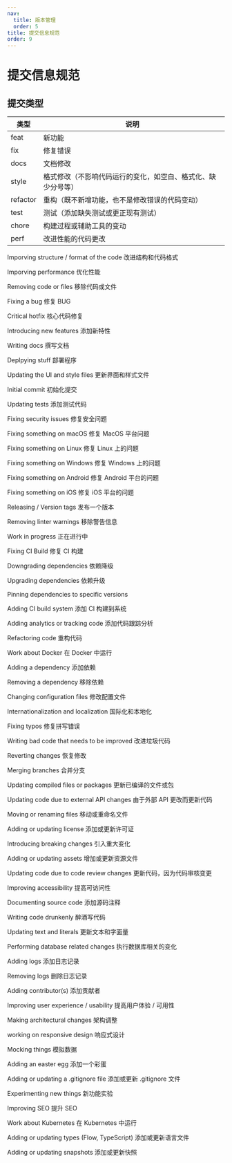 ```yaml
---
nav:
  title: 版本管理
  order: 5
title: 提交信息规范
order: 9
---
```


# 提交信息规范

## 提交类型

| 类型     | 说明                                                         |
| -------- | ------------------------------------------------------------ |
| feat     | 新功能                                                       |
| fix      | 修复错误                                                     |
| docs     | 文档修改                                                     |
| style    | 格式修改（不影响代码运行的变化，如空白、格式化、缺少分号等） |
| refactor | 重构（既不新增功能，也不是修改错误的代码变动）               |
| test     | 测试（添加缺失测试或更正现有测试）                           |
| chore    | 构建过程或辅助工具的变动                                     |
| perf     | 改进性能的代码更改                                           |

Imporving structure / format of the code 改进结构和代码格式

Imporving performance 优化性能

Removing code or files 移除代码或文件

Fixing a bug 修复 BUG

Critical hotfix 核心代码修复

Introducing new features 添加新特性

Writing docs 撰写文档

Deplpying stuff 部署程序

Updating the UI and style files 更新界面和样式文件

Initial commit 初始化提交

Updating tests 添加测试代码

Fixing security issues 修复安全问题

Fixing something on macOS 修复 MacOS 平台问题

Fixing something on Linux 修复 Linux 上的问题

Fixing something on Windows 修复 Windows 上的问题

Fixing something on Android 修复 Android 平台的问题

Fixing something on iOS 修复 iOS 平台的问题

Releasing / Version tags 发布一个版本

Removing linter warnings 移除警告信息

Work in progress 正在进行中

Fixing CI Build 修复 CI 构建

Downgrading dependencies 依赖降级

Upgrading dependencies 依赖升级

Pinning dependencies to specific versions

Adding CI build system 添加 CI 构建到系统

Adding analytics or tracking code 添加代码跟踪分析

Refactoring code 重构代码

Work about Docker 在 Docker 中运行

Adding a dependency 添加依赖

Removing a dependency 移除依赖

Changing configuration files 修改配置文件

Internationalization and localization 国际化和本地化

Fixing typos 修复拼写错误

Writing bad code that needs to be improved 改进垃圾代码

Reverting changes 恢复修改

Merging branches 合并分支

Updating compiled files or packages 更新已编译的文件或包

Updating code due to external API changes 由于外部 API 更改而更新代码

Moving or renaming files 移动或重命名文件

Adding or updating license 添加或更新许可证

Introducing breaking changes 引入重大变化

Adding or updating assets 增加或更新资源文件

Updating code due to code review changes 更新代码，因为代码审核变更

Improving accessibility 提高可访问性

Documenting source code 添加源码注释

Writing code drunkenly 醉酒写代码

Updating text and literals 更新文本和字面量

Performing database related changes 执行数据库相关的变化

Adding logs 添加日志记录

Removing logs 删除日志记录

Adding contributor(s) 添加贡献者

Improving user experience / usability 提高用户体验 / 可用性

Making architectural changes 架构调整

working on responsive design 响应式设计

Mocking things 模拟数据

Adding an easter egg 添加一个彩蛋

Adding or updating a .gitignore file 添加或更新 .gitignore 文件

Experimenting new things 新功能实验

Improving SEO 提升 SEO

Work about Kubernetes 在 Kubernetes 中运行

Adding or updating types (Flow, TypeScript) 添加或更新语言文件

Adding or updating snapshots 添加或更新快照
